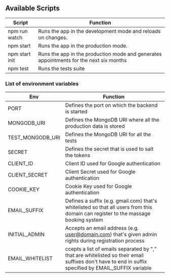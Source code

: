 ## Available Scripts

| Script  | Function |      
| ------| -------------|
| npm run watch | Runs the app in the development mode and reloads on changes.| 
| npm start | Runs the app in the production mode.| 
| npm start init | Runs the app in the production mode and generates appointments for the next six months| 
| npm test | Runs the tests suite| 

### List of environment variables

| Env  | Function |      
| ------| -------------|
| PORT | Defines the port on which the backend is started | 
| MONGODB_URI | Defines the MongoDB URI where all the production data is stored | 
|TEST_MONGODB_URI | Defines the MongoDB URI for all the tests | 
| SECRET | Defines the secret that is used to salt the tokens | 
| CLIENT_ID | Client ID used for Google authentication  | 
| CLIENT_SECRET | Client Secret used for Google authentication | 
| COOKIE_KEY | Cookie Key used for Google authentication  | 
| EMAIL_SUFFIX | Defines a suffix (e.g. gmail.com) that's whitelisted so that all users from this domain can register to the massage booking system | 
| INITIAL_ADMIN | Accepts an email address (e.g. user@domain.com) that's given admin rights during registration process | 
| EMAIL_WHITELIST | ccepts a list of emails separated by "," that are whitelisted so their email suffixes don't have to end in suffix specified by EMAIL_SUFFIX variable | 